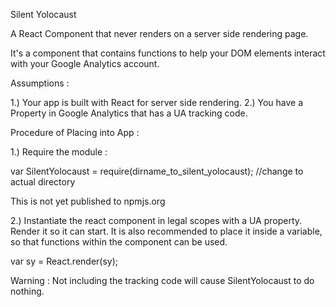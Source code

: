 Silent Yolocaust

A React Component that never renders on a server side rendering page.

It's a component that contains functions to help your
DOM elements interact with your Google Analytics account.

Assumptions :

1.) Your app is built with React for server side rendering.
2.) You have a Property in Google Analytics that has a UA tracking code.

Procedure of Placing into App :

1.) Require the module :

var SilentYolocaust = require(dirname_to_silent_yolocaust); //change to actual directory

This is not yet published to npmjs.org

2.) Instantiate the react component in legal scopes with a UA property. Render it so it can start. It is also recommended to place it inside a variable,
so that functions within the component can be used.

var sy = <SilentYolocaust ua_tracking_code="UA-XXXXX-X"/>
React.render(sy);

Warning : Not including the tracking code will cause SilentYolocaust to do nothing.
